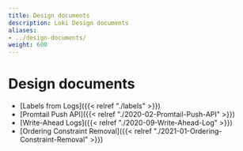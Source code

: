```yaml
---
title: Design documents
description: Loki Design documents
aliases: 
- ../design-documents/
weight: 600
---
```

# Design documents

- [Labels from Logs]({{< relref "./labels" >}})
- [Promtail Push API]({{< relref "./2020-02-Promtail-Push-API" >}})
- [Write-Ahead Logs]({{< relref "./2020-09-Write-Ahead-Log" >}})
- [Ordering Constraint Removal]({{< relref "./2021-01-Ordering-Constraint-Removal" >}})
